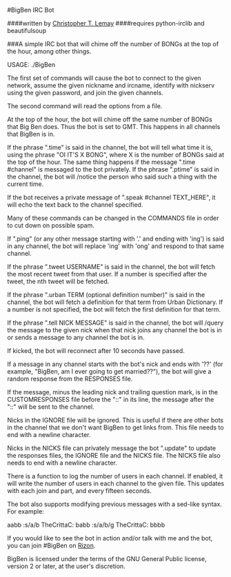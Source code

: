 #BigBen IRC Bot

####written by [Christopher T. Lemay](http://www.thecrittac.us)
####requires python-irclib and beautifulsoup

###A simple IRC bot that will chime off the number of BONGs at the top of the hour, among other things.

USAGE: ./BigBen

The first set of commands will cause the bot to connect to the given network, assume the given
nickname and ircname, identify with nickserv using the given password, and join
the given channels.

The second command will read the options from a file.

At the top of the hour, the bot will chime off the same number of BONGs that Big
Ben does. Thus the bot is set to GMT. This happens in all channels that BigBen
is in.

If the phrase ".time" is said in the channel, the bot will tell what time it is,
using the phrase "OI IT'S X BONG", where X is the number of BONGs said at the
top of the hour.
The same thing happens if the message ".time #channel" is messaged to the bot privately.
If the phrase ".ptime" is said in the channel, the bot will /notice the person
who said such a thing with the current time.

If the bot receives a private message of ".speak #channel TEXT_HERE", it will
echo the text back to the channel specified.

Many of these commands can be changed in the COMMANDS file in order to cut down on possible spam.

If ".ping" (or any other message starting with '.' and ending with 'ing') is said in any
channel, the bot will replace 'ing' with 'ong' and respond to that same channel.

If the phrase ".tweet USERNAME" is said in the channel, the bot will fetch the
most recent tweet from that user. If a number is specified after the tweet, the
nth tweet will be fetched.

If the phrase ".urban TERM (optional definition number)" is said in the channel,
the bot will fetch a definition for that term from Urban Dictionary. If a number
is not specified, the bot will fetch the first definition for that term.

If the phrase ".tell NICK MESSAGE" is said in the channel, the bot will /query
the message to the given nick when that nick joins any channel the bot is in or
sends a message to any channel the bot is in. 

If kicked, the bot will reconnect after 10 seconds have passed.

If a message in any channel starts with the bot's nick and ends with '??' (for example,
"BigBen, am I ever going to get married??"), the bot will give a random response from the
RESPONSES file.

If the message, minus the leading nick and trailing question mark, is in the
CUSTOMRESPONSES file before the "::" in its line, the message after the "::"
will be sent to the channel.

Nicks in the IGNORE file will be ignored. This is useful if there are other
bots in the channel that we don't want BigBen to get links from. This file
needs to end with a newline character.

Nicks in the NICKS file can privately message the bot ".update" to update the
responses files, the IGNORE file and the NICKS file. The NICKS file also
needs to end with a newline character.

There is a function to log the number of users in each channel. If enabled,
it will write the number of users in each channel to the given file. This updates with
each join and part, and every fifteen seconds.

The bot also supports modifying previous messages with a sed-like syntax. For
example:

<TheCrittaC> aabb
<TheCrittaC> :s/a/b
<BigBen> TheCrittaC: babb
<TheCrittaC> :s/a/b/g
<BigBen> TheCrittaC: bbbb

If you would like to see the bot in action and/or talk with me and the bot, you
can join #BigBen on [Rizon](irc://irc.rizon.net).

BigBen is licensed under the terms of the GNU General Public license, version
2 or later, at the user's discretion.

